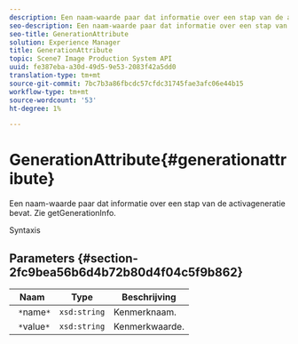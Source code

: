 ```yaml
---
description: Een naam-waarde paar dat informatie over een stap van de activageneratie bevat. Zie getGenerationInfo.
seo-description: Een naam-waarde paar dat informatie over een stap van de activageneratie bevat. Zie getGenerationInfo.
seo-title: GenerationAttribute
solution: Experience Manager
title: GenerationAttribute
topic: Scene7 Image Production System API
uuid: fe387eba-a30d-49d5-9e53-2083f42a5dd0
translation-type: tm+mt
source-git-commit: 7bc7b3a86fbcdc57cfdc31745fae3afc06e44b15
workflow-type: tm+mt
source-wordcount: '53'
ht-degree: 1%

---
```



# GenerationAttribute{#generationattribute}

Een naam-waarde paar dat informatie over een stap van de activageneratie bevat. Zie getGenerationInfo.

Syntaxis

## Parameters {#section-2fc9bea56b6d4b72b80d4f04c5f9b862}

| Naam | Type | Beschrijving |
|---|---|---|
| ` *`name`*` | `xsd:string` | Kenmerknaam. |
| ` *`value`*` | `xsd:string` | Kenmerkwaarde. |

